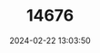 ---
title: "14676"
category: "Nesophontes zamicrus"
draft: false
date: 2024-02-22 13:03:50
languages:
  English: ["Haitian Nesophontes"]
---
